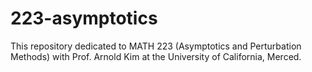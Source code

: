 # 223-asymptotics
This repository dedicated to MATH 223 (Asymptotics and Perturbation Methods) with Prof. Arnold Kim at the University of California, Merced. 
